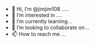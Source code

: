 - 👋 Hi, I’m @jimjim108 .....
- 👀 I’m interested in ....
- 🌱 I’m currently learning ..
- 💞️ I’m looking to collaborate on ..
- 📫 How to reach me ...

<!---
jimjim108/jimjim108 is a ✨ special ✨ repository because its `README.md` (this file) appears on your GitHub profile.
You can click the Preview link to take a look at your changes.
--->

